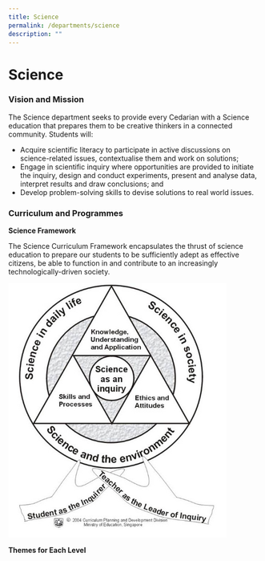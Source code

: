```yaml
---
title: Science
permalink: /departments/science
description: ""
---
```

# **Science**

### Vision and Mission

The Science department seeks to provide every Cedarian with a Science education that prepares them to be creative thinkers in a connected community. Students will:

*   Acquire scientific literacy to participate in active discussions on science-related issues, contextualise them and work on solutions;
*   Engage in scientific inquiry where opportunities are provided to initiate the inquiry, design and conduct experiments, present and analyse data, interpret results and draw conclusions; and
*   Develop problem-solving skills to devise solutions to real world issues.

### Curriculum and Programmes

**Science Framework**

The Science Curriculum Framework encapsulates the thrust of science education to prepare our students to be sufficiently adept as effective citizens, be able to function in and contribute to an increasingly technologically-driven society.

![](/images/Science%20Framework.png)


**Themes for Each Level**